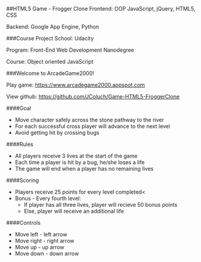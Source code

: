 ##HTML5 Game - Frogger Clone
Frontend: OOP JavaScript, jQuery, HTML5, CSS

Backend: Google App Engine, Python

###Course Project
School: Udacity

Program: Front-End Web Development Nanodegree

Course: Object oriented JavaScript

###Welcome to ArcadeGame2000!

Play game: https://www.arcadegame2000.appspot.com

View github: https://github.com/JColuch/Game-HTML5-FroggerClone

####Goal
* Move character safely across the stone pathway to the river
* For each successful cross player will advance to the next level
* Avoid getting hit by crossing bugs

####Rules
* All players receive 3 lives at the start of the game
* Each time a player is hit by a bug, he/she loses a life
* The game will end when a player has no remaining lives

####Scoring
* Players receive 25 points for every level completed<
* Bonus - Every fourth level:
  * If player has all three lives, player will recieve 50 bonus points
  * Else, player will receive an additional life

####Controls
* Move left - left arrow
* Move right - right arrow
* Move up - up arrow
* Move down - down arrow

